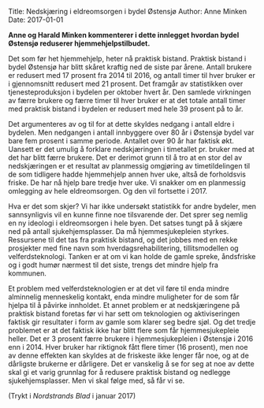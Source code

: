 Title: Nedskjæring i eldreomsorgen i bydel Østensjø
Author: Anne Minken
Date: 2017-01-01

**Anne og Harald Minken kommenterer i dette innlegget hvordan bydel Østensjø reduserer hjemmehjelpstilbudet.**

Det som før het hjemmehjelp, heter nå praktisk bistand. Praktisk bistand i bydel Østensjø har blitt skåret kraftig ned de siste par årene. Antall brukere er redusert med 17 prosent fra 2014 til 2016, og antall timer til hver bruker er i gjennomsnitt redusert med 21 prosent. Det framgår av statistikken over tjenesteproduksjon i bydelen per oktober hvert år. Den samlede virkningen av færre brukere og færre timer til hver bruker er at det totale antall timer med praktisk bistand i bydelen er redusert med hele 39 prosent på to år.

Det argumenteres av og til for at dette skyldes nedgang i antall eldre i bydelen. Men nedgangen i antall innbyggere over 80 år i Østensjø bydel var bare fem prosent i samme periode. Antallet over 90 år har faktisk økt. Uansett er det umulig å forklare nedskjæringen i timetallet pr. bruker med at det har blitt færre brukere. Det er derimot grunn til å tro at en stor del av nedskjæringen er et resultat av planmessig omgjøring av timetildelingen til de som tidligere hadde hjemmehjelp annen hver uke, altså de forholdsvis friske. De har nå hjelp bare tredje hver uke. Vi snakker om en planmessig omlegging av hele eldreomsorgen. Og den vil fortsette i 2017.

Hva er det som skjer? Vi har ikke undersøkt statistikk for andre bydeler, men sannsynligvis vil en kunne finne noe tilsvarende der. Det sprer seg nemlig en ny ideologi i eldreomsorgen i hele byen. Det satses tungt på å skjære ned på antall sjukehjemsplasser. Da må hjemmesjukepleien styrkes. Ressursene til det tas fra praktisk bistand, og det jobbes med en rekke prosjekter med fine navn som hverdagsrehabilitering, tillitsmodellen og velferdsteknologi. Tanken er at om vi kan holde de gamle spreke, åndsfriske og i godt humør nærmest til det siste, trengs det mindre hjelp fra kommunen.

Et problem med velferdsteknologien er at det vil føre til enda mindre alminnelig menneskelig kontakt, enda mindre muligheter for de som får hjelpa til å påvirke innholdet. Et annet problem er at nedskjæringene på praktisk bistand foretas før vi har sett om teknologien og aktiviseringen faktisk gir resultater i form av gamle som klarer seg bedre sjøl. Og det tredje problemet er at det faktisk ikke har blitt flere som får hjemmesjukepleie heller. Det er 3 prosent færre brukere i hjemmesjukepleien i Østensjø i 2016 enn i 2014. Hver bruker har riktignok fått flere timer (16 prosent), men noe av denne effekten kan skyldes at de friskeste ikke lenger får noe, og at de dårligste brukerne er dårligere. Det er vanskelig å se for seg at noe av dette skal gi et varig grunnlag for å redusere praktisk bistand og nedlegge sjukehjemsplasser. Men vi skal følge med, så får vi se.

(Trykt i *Nordstrands Blad* i januar 2017)